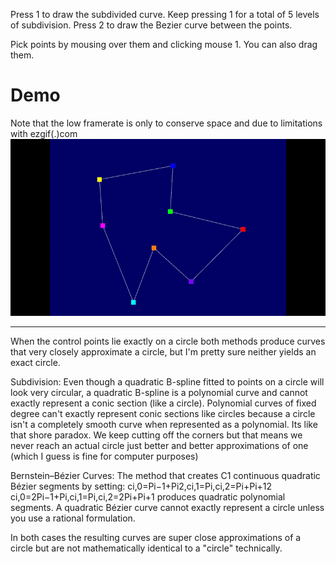 Press 1 to draw the subdivided curve. Keep pressing 1 for a total of 5 levels of subdivision.
Press 2 to draw the Bezier curve between the points.

Pick points by mousing over them and clicking mouse 1. You can also drag them.

# Demo
Note that the low framerate is only to conserve space and due to limitations with ezgif(.)com
![](./DEMO.gif)

------------------------------------------------------------------------------------

When the control points lie exactly on a circle both methods produce curves that
very closely approximate a circle, but I'm pretty sure neither yields an exact
circle.

Subdivision:
Even though a quadratic B-spline fitted to points on a circle will look very
circular, a quadratic B-spline is a polynomial curve and cannot exactly represent a
conic section (like a circle). Polynomial curves of fixed degree can't exactly
represent conic sections like circles because a circle isn't a completely smooth
curve when represented as a polynomial. Its like that shore paradox. We keep
cutting off the corners but that means we never reach an actual circle just better
and better approximations of one (which I guess is fine for computer purposes)

Bernstein–Bézier Curves:
The method that creates C1 continuous quadratic Bézier segments by setting:
  ci,0=Pi−1+Pi2,ci,1=Pi,ci,2=Pi+Pi+12
  ci,0=2Pi−1+Pi,ci,1=Pi,ci,2=2Pi+Pi+1
produces quadratic polynomial segments. A quadratic Bézier curve cannot exactly
represent a circle unless you use a rational formulation.

In both cases the resulting curves are super close approximations of a circle
but are not mathematically identical to a "circle" technically.
